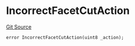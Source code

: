 # IncorrectFacetCutAction
[Git Source](https://github.com/thrackle-io/forte-rules-engine/blob/bdbc52f883a20b14a0585dd8216061e6f7e40df3/src/client/token/handler/diamond/HandlerDiamondLib.sol)


```solidity
error IncorrectFacetCutAction(uint8 _action);
```

